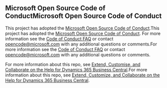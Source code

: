 ## <a name="microsoft-open-source-code-of-conduct"></a><span data-ttu-id="d81c7-101">Microsoft Open Source Code of Conduct</span><span class="sxs-lookup"><span data-stu-id="d81c7-101">Microsoft Open Source Code of Conduct</span></span>

<span data-ttu-id="d81c7-102">This project has adopted the [Microsoft Open Source Code of Conduct](https://opensource.microsoft.com/codeofconduct/).</span><span class="sxs-lookup"><span data-stu-id="d81c7-102">This project has adopted the [Microsoft Open Source Code of Conduct](https://opensource.microsoft.com/codeofconduct/).</span></span>
<span data-ttu-id="d81c7-103">For more information see the [Code of Conduct FAQ](https://opensource.microsoft.com/codeofconduct/faq/) or contact [opencode@microsoft.com](mailto:opencode@microsoft.com) with any additional questions or comments.</span><span class="sxs-lookup"><span data-stu-id="d81c7-103">For more information see the [Code of Conduct FAQ](https://opensource.microsoft.com/codeofconduct/faq/) or contact [opencode@microsoft.com](mailto:opencode@microsoft.com) with any additional questions or comments.</span></span>

<span data-ttu-id="d81c7-104">For more information about this repo, see [Extend, Customise, and Collaborate on the Help for Dynamics 365 Business Central](https://docs.microsoft.com/en-us/dynamics365/business-central/dev-itpro/help/contributor-guide).</span><span class="sxs-lookup"><span data-stu-id="d81c7-104">For more information about this repo, see [Extend, Customize, and Collaborate on the Help for Dynamics 365 Business Central](https://docs.microsoft.com/en-us/dynamics365/business-central/dev-itpro/help/contributor-guide).</span></span>